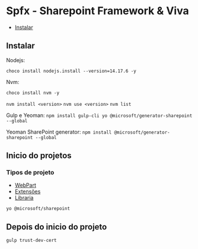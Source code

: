 # Spfx - Sharepoint Framework & Viva

- [Instalar](#Instalar)

## Instalar
Nodejs:

`choco install nodejs.install --version=14.17.6 -y`

Nvm:

`choco install nvm -y`

`nvm install <version>`
`nvm use <version>`
`nvm list`

Gulp e Yeoman:
`npm install gulp-cli yo @microsoft/generator-sharepoint --global`

Yeoman SharePoint generator:
`npm install @microsoft/generator-sharepoint --global`


## Inicio do projetos

### Tipos de projeto
- [WebPart](https://docs.microsoft.com/en-us/sharepoint/dev/spfx/web-parts/guidance/simplify-adding-web-parts-with-preconfigured-entries)
- [Extensões](https://docs.microsoft.com/en-us/sharepoint/dev/spfx/extensions/overview-extensions)
- [Libraria](https://docs.microsoft.com/en-us/sharepoint/dev/spfx/library-component-overview)

`yo @microsoft/sharepoint`

## Depois do inicio do projeto

`gulp trust-dev-cert`